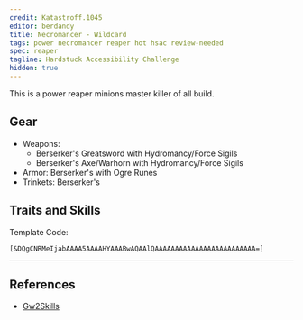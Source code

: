```yaml
---
credit: Katastroff.1045 
editor: berdandy
title: Necromancer - Wildcard
tags: power necromancer reaper hot hsac review-needed
spec: reaper
tagline: Hardstuck Accessibility Challenge
hidden: true
---
```


This is a power reaper minions master killer of all build. 

## Gear

- Weapons: 
  - Berserker's Greatsword with Hydromancy/Force Sigils
  - Berserker's Axe/Warhorn with Hydromancy/Force Sigils
- Armor: Berserker's with Ogre Runes
- Trinkets: Berserker's

## Traits and Skills

Template Code:

`[&DQgCNRMeIjabAAAA5AAAAHYAAABwAQAAlQAAAAAAAAAAAAAAAAAAAAAAAAA=]`

---

<div
  data-armory-embed='skills'
  data-armory-ids='10547,10541,10533,10589,10646'
>
</div>
<div
  data-armory-embed='specializations'
  data-armory-ids='2,19,34'
  data-armory-2-traits='820,858,1694'
  data-armory-19-traits='788,1844,782'
  data-armory-34-traits='2020,1969,2021'
>
</div>
<script async src='https://unpkg.com/armory-embeds@^0.x.x/armory-embeds.js'></script>



## References

- [Gw2Skills](http://gw2skills.net/editor/?PSxEE6MssA2EjiVxGxTdyrZD-zRIYRU7XGdWRVkimNA-e)
